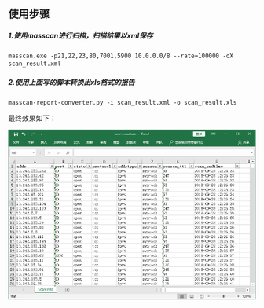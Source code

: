 ## 使用步骤

##### 1.使用masscan进行扫描，扫描结果以xml保存

```
masscan.exe -p21,22,23,80,7001,5900 10.0.0.0/8 --rate=100000 -oX scan_result.xml
```

##### 2.使用上面写的脚本转换出xls格式的报告

```
masscan-report-converter.py -i scan_result.xml -o scan_result.xls
```

最终效果如下：


![图1-脚本转换后的报告](convert_result.png)